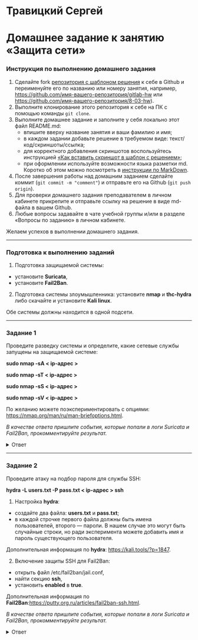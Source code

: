 # Травицкий Сергей

# Домашнее задание к занятию «Защита сети»

### Инструкция по выполнению домашнего задания

1. Сделайте fork [репозитория c шаблоном решения](https://github.com/netology-code/sys-pattern-homework) к себе в Github и переименуйте его по названию или номеру занятия, например, https://github.com/имя-вашего-репозитория/gitlab-hw или https://github.com/имя-вашего-репозитория/8-03-hw).
2. Выполните клонирование этого репозитория к себе на ПК с помощью команды `git clone`.
3. Выполните домашнее задание и заполните у себя локально этот файл README.md:
   - впишите вверху название занятия и ваши фамилию и имя;
   - в каждом задании добавьте решение в требуемом виде: текст/код/скриншоты/ссылка;
   - для корректного добавления скриншотов воспользуйтесь инструкцией [«Как вставить скриншот в шаблон с решением»](https://github.com/netology-code/sys-pattern-homework/blob/main/screen-instruction.md);
   - при оформлении используйте возможности языка разметки md. Коротко об этом можно посмотреть в [инструкции по MarkDown](https://github.com/netology-code/sys-pattern-homework/blob/main/md-instruction.md).
4. После завершения работы над домашним заданием сделайте коммит (`git commit -m "comment"`) и отправьте его на Github (`git push origin`).
5. Для проверки домашнего задания преподавателем в личном кабинете прикрепите и отправьте ссылку на решение в виде md-файла в вашем Github.
6. Любые вопросы задавайте в чате учебной группы и/или в разделе «Вопросы по заданию» в личном кабинете.

Желаем успехов в выполнении домашнего задания.

------

### Подготовка к выполнению заданий

1. Подготовка защищаемой системы:

- установите **Suricata**,
- установите **Fail2Ban**.

2. Подготовка системы злоумышленника: установите **nmap** и **thc-hydra** либо скачайте и установите **Kali linux**.

Обе системы должны находится в одной подсети.

------

### Задание 1

Проведите разведку системы и определите, какие сетевые службы запущены на защищаемой системе:

**sudo nmap -sA < ip-адрес >**

**sudo nmap -sT < ip-адрес >**

**sudo nmap -sS < ip-адрес >**

**sudo nmap -sV < ip-адрес >**

По желанию можете поэкспериментировать с опциями: https://nmap.org/man/ru/man-briefoptions.html.


*В качестве ответа пришлите события, которые попали в логи Suricata и Fail2Ban, прокомментируйте результат.*

<details>
<summary>Ответ</summary>  

- Запускаем suricata  

`sudo suricata -c /etc/suricata/suricata.yaml -i enp0s3`

![img](https://github.com/travickiy67/Network-protection/blob/main/img/1.1.png)  

- Запускаем просмотр логов  

![img](https://github.com/travickiy67/Network-protection/blob/main/img/1.2.png)  

*suricata зафиксировала все ппопытки сканирования  

![img](https://github.com/travickiy67/Network-protection/blob/main/img/1.3.png) 

`sudo nmap -sA 192.168.0.8`

Врзможна утечка информации приоритет 2, зафиксировано на какие порты направлена атака и с какими параметрами  

![img](https://github.com/travickiy67/Network-protection/blob/main/img/1.4.png)  

` sudo nmap -sS 192.168.0.8`

Идентичная информация как и припервом сканировании  

![img](https://github.com/travickiy67/Network-protection/blob/main/img/1.6.png)  

`sudo nmap -sT 192.168.0.8`  

Сканирование обнаружено, классификация: Обнаружен сетевой троян, приоритет 1

![img](https://github.com/travickiy67/Network-protection/blob/main/img/1.5.png)  

`sudo nmap -sV 192.168.0.8`

Классификация: Атака веб-приложений

![img](https://github.com/travickiy67/Network-protection/blob/main/img/1.7.png)  

`sudo nmap -sX 192.168.0.8`

Классификация: Попытка утечки информации

![img](https://github.com/travickiy67/Network-protection/blob/main/img/1.8.png)  

`sudo nmap -sU 192.168.0.8`

Классификация: Попытка утечки информации  

![img](https://github.com/travickiy67/Network-protection/blob/main/img/1.8.png)  

*Все попутки сканирования suricata распознала и квалифицировала, Fail2Ban не отреагировала на nmap сканирование*  

</details>

------

### Задание 2

Проведите атаку на подбор пароля для службы SSH:

**hydra -L users.txt -P pass.txt < ip-адрес > ssh**

1. Настройка **hydra**: 
 
 - создайте два файла: **users.txt** и **pass.txt**;
 - в каждой строчке первого файла должны быть имена пользователей, второго — пароли. В нашем случае это могут быть случайные строки, но ради эксперимента можете добавить имя и пароль существующего пользователя.

Дополнительная информация по **hydra**: https://kali.tools/?p=1847.

2. Включение защиты SSH для Fail2Ban:

-  открыть файл /etc/fail2ban/jail.conf,
-  найти секцию **ssh**,
-  установить **enabled**  в **true**.

Дополнительная информация по **Fail2Ban**:https://putty.org.ru/articles/fail2ban-ssh.html.



*В качестве ответа пришлите события, которые попали в логи Suricata и Fail2Ban, прокомментируйте результат.*

<details>
<summary>Ответ</summary>  

*На атакующей машине запускаем hydra, на атакуемой машмне Fail2Ban остановлен*  

`sudo hydra -L users.txt -P pass.txt 192.168.0.8 ssh`  

Пароль и логин подобран  

![img](https://github.com/travickiy67/Network-protection/blob/main/img/2.1.png)  

Логи suricata  

![img](https://github.com/travickiy67/Network-protection/blob/main/img/2.2.png)  

Fail2Ban запущен, первое сканирование ошибки не показала, но пароль не падобран, второе сканирование выдало ошибку. Fail2Ban забанил злоумышленика.  

![img](https://github.com/travickiy67/Network-protection/blob/main/img/2.3.png)  
 
Проверяем логи, обнаружена многократная попытка авторизации   

`sudo tail -f /var/log/auth.log`  

![img](https://github.com/travickiy67/Network-protection/blob/main/img/2.4.png)  

Проверяем логи Fail2ban, попытка взлома заблокирована, но через некоторое время раздлокирована. Я настроиь на 1 минуту  

`sudo tail -f /var/log/fail2ban.log`  

![img](https://github.com/travickiy67/Network-protection/blob/main/img/2.5.png)  

</details>
 




